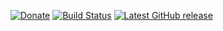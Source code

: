 [![Donate](https://img.shields.io/badge/-%E2%99%A5%20Donate-%23ff69b4)](https://hmlendea.go.ro/fund.html) [![Build Status](https://github.com/hmlendea/steam-profile-manager/actions/workflows/dotnet.yml/badge.svg)](https://github.com/hmlendea/steam-profile-manager/actions/workflows/dotnet.yml) [![Latest GitHub release](https://img.shields.io/github/v/release/hmlendea/steam-profile-manager)](https://github.com/hmlendea/steam-profile-manager/releases/latest)
